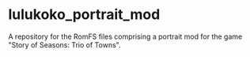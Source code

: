 # lulukoko_portrait_mod
A repository for the RomFS files comprising a portrait mod for the game "Story of Seasons: Trio of Towns".
